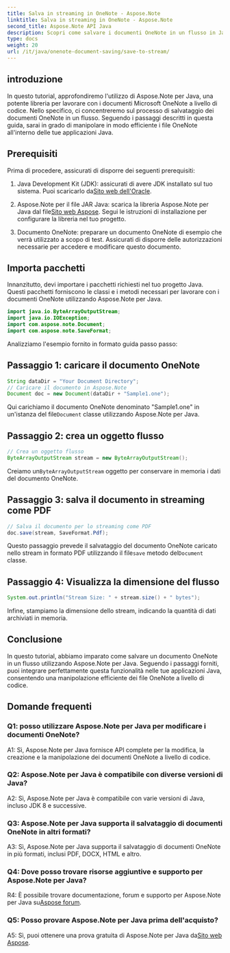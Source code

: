 ```yaml
---
title: Salva in streaming in OneNote - Aspose.Note
linktitle: Salva in streaming in OneNote - Aspose.Note
second_title: Aspose.Note API Java
description: Scopri come salvare i documenti OneNote in un flusso in Java utilizzando Aspose.Note. Integra facilmente questa funzionalità nelle tue applicazioni.
type: docs
weight: 20
url: /it/java/onenote-document-saving/save-to-stream/
---
```

## introduzione

In questo tutorial, approfondiremo l'utilizzo di Aspose.Note per Java, una potente libreria per lavorare con i documenti Microsoft OneNote a livello di codice. Nello specifico, ci concentreremo sul processo di salvataggio dei documenti OneNote in un flusso. Seguendo i passaggi descritti in questa guida, sarai in grado di manipolare in modo efficiente i file OneNote all'interno delle tue applicazioni Java.

## Prerequisiti

Prima di procedere, assicurati di disporre dei seguenti prerequisiti:

1.  Java Development Kit (JDK): assicurati di avere JDK installato sul tuo sistema. Puoi scaricarlo da[Sito web dell'Oracle](https://www.oracle.com/java/technologies/javase-jdk11-downloads.html).
   
2.  Aspose.Note per il file JAR Java: scarica la libreria Aspose.Note per Java dal file[Sito web Aspose](https://releases.aspose.com/note/java/). Segui le istruzioni di installazione per configurare la libreria nel tuo progetto.

3. Documento OneNote: preparare un documento OneNote di esempio che verrà utilizzato a scopo di test. Assicurati di disporre delle autorizzazioni necessarie per accedere e modificare questo documento.

## Importa pacchetti

Innanzitutto, devi importare i pacchetti richiesti nel tuo progetto Java. Questi pacchetti forniscono le classi e i metodi necessari per lavorare con i documenti OneNote utilizzando Aspose.Note per Java.

```java
import java.io.ByteArrayOutputStream;
import java.io.IOException;
import com.aspose.note.Document;
import com.aspose.note.SaveFormat;
```

Analizziamo l'esempio fornito in formato guida passo passo:

## Passaggio 1: caricare il documento OneNote

```java
String dataDir = "Your Document Directory";
// Caricare il documento in Aspose.Note
Document doc = new Document(dataDir + "Sample1.one");
```

 Qui carichiamo il documento OneNote denominato "Sample1.one" in un'istanza del file`Document` classe utilizzando Aspose.Note per Java.

## Passaggio 2: crea un oggetto flusso

```java
// Crea un oggetto flusso
ByteArrayOutputStream stream = new ByteArrayOutputStream();
```

 Creiamo un`ByteArrayOutputStream` oggetto per conservare in memoria i dati del documento OneNote.

## Passaggio 3: salva il documento in streaming come PDF

```java
// Salva il documento per lo streaming come PDF
doc.save(stream, SaveFormat.Pdf);
```

 Questo passaggio prevede il salvataggio del documento OneNote caricato nello stream in formato PDF utilizzando il file`save` metodo del`Document` classe.

## Passaggio 4: Visualizza la dimensione del flusso

```java
System.out.println("Stream Size: " + stream.size() + " bytes");
```

Infine, stampiamo la dimensione dello stream, indicando la quantità di dati archiviati in memoria.

## Conclusione

In questo tutorial, abbiamo imparato come salvare un documento OneNote in un flusso utilizzando Aspose.Note per Java. Seguendo i passaggi forniti, puoi integrare perfettamente questa funzionalità nelle tue applicazioni Java, consentendo una manipolazione efficiente dei file OneNote a livello di codice.

## Domande frequenti

### Q1: posso utilizzare Aspose.Note per Java per modificare i documenti OneNote?

A1: Sì, Aspose.Note per Java fornisce API complete per la modifica, la creazione e la manipolazione dei documenti OneNote a livello di codice.

### Q2: Aspose.Note per Java è compatibile con diverse versioni di Java?

A2: Sì, Aspose.Note per Java è compatibile con varie versioni di Java, incluso JDK 8 e successive.

### Q3: Aspose.Note per Java supporta il salvataggio di documenti OneNote in altri formati?

A3: Sì, Aspose.Note per Java supporta il salvataggio di documenti OneNote in più formati, inclusi PDF, DOCX, HTML e altro.

### Q4: Dove posso trovare risorse aggiuntive e supporto per Aspose.Note per Java?

R4: È possibile trovare documentazione, forum e supporto per Aspose.Note per Java su[Aspose forum](https://forum.aspose.com/c/note/28).

### Q5: Posso provare Aspose.Note per Java prima dell'acquisto?

 A5: Sì, puoi ottenere una prova gratuita di Aspose.Note per Java da[Sito web Aspose](https://releases.aspose.com/).